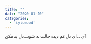 ```yaml
---
title: ""
date: "2020-01-10"
categories: 
  - "tytomood"
---
```


آی ...ای دل غم دیده حالت به شود...دل بد مکن

